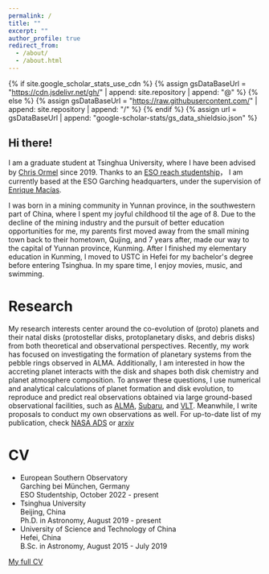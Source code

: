 ```yaml
---
permalink: /
title: ""
excerpt: ""
author_profile: true
redirect_from: 
  - /about/
  - /about.html
---
```


{% if site.google_scholar_stats_use_cdn %}
{% assign gsDataBaseUrl = "https://cdn.jsdelivr.net/gh/" | append: site.repository | append: "@" %}
{% else %}
{% assign gsDataBaseUrl = "https://raw.githubusercontent.com/" | append: site.repository | append: "/" %}
{% endif %}
{% assign url = gsDataBaseUrl | append: "google-scholar-stats/gs_data_shieldsio.json" %}

<span class='anchor' id='about-me'></span>

## Hi there! 

I am a graduate student at Tsinghua University, where I have been advised by [Chris Ormel](http://i.astro.tsinghua.edu.cn/~cormel/NewSite/) since 2019. Thanks to an [ESO reach studentship](http://www.eso.org/sci/activities/fellowships-and-studentships/FeSt-overview/ESOstudentship.html)， I am currently based at the ESO Garching headquarters, under the supervision of [Enrique Macías](https://sites.google.com/view/emacias/home).

I was born in a mining community in Yunnan province, in the southwestern part of China, where I spent my joyful childhood til the age of 8. Due to the decline of the mining industry and the pursuit of better education opportunities for me, my parents first moved away from the small mining town back to their hometown, Qujing, and 7 years after, made our way to the capital of Yunnan province, Kunming. After I finished my elementary education in Kunming, I moved to USTC in Hefei for my bachelor's degree before entering Tsinghua. In my spare time, I enjoy movies, music, and swimming.

<span class='anchor' id='-research'></span>
# Research

My research interests center around the co-evolution of (proto) planets and their natal disks (protostellar disks, protoplanetary disks, and debris disks) from both theoretical and observational perspectives. Recently, my work has focused on investigating the formation of planetary systems from the pebble rings observed in ALMA. Additionally, I am interested in how the accreting planet interacts with the disk and shapes both disk chemistry and planet atmosphere composition. To answer these questions, I use numerical and analytical calculations of planet formation and disk evolution, to reproduce and predict real observations obtained via large ground-based observational facilities, such as [ALMA](http://almaobservatory.org/en/home/), [Subaru](https://www.naoj.org/jp/), and [VLT](https://www.eso.org/public/teles-instr/paranal-observatory/vlt/). Meanwhile, I write proposals to conduct my own observations as well. For up-to-date list of my publication, check [NASA ADS](https://ui.adsabs.harvard.edu/search/p_=0&q=orcid%3A0000-0003-2948-5614&sort=date%20desc%2C%20bibcode%20desc) or [arxiv](https://arxiv.org/search/?query=Jiang%2C+Haochang&searchtype=all)

<span class='anchor' id='-cv'></span>
# CV
* European Southern Observatory   
Garching bei München, Germany   
ESO Studentship, October 2022 - present
* Tsinghua University   
Beijing, China   
Ph.D. in Astronomy, August 2019 - present
* University of Science and Technology of China   
Hefei, China   
B.Sc. in Astronomy, August 2015 - July 2019

<span>[My full CV](https://haochangjiang.github.io/files/Resume.pdf)</span>

